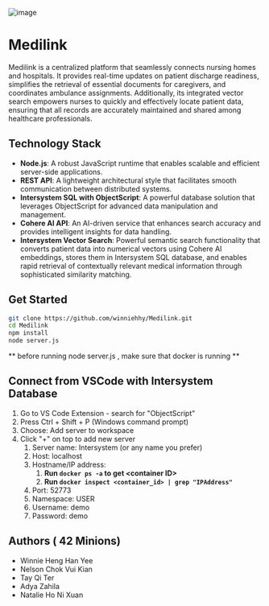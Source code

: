 ![image](https://github.com/user-attachments/assets/cd86fb43-bc96-432e-a877-a40149244757)


# Medilink
Medilink is a centralized platform that seamlessly connects nursing homes and hospitals. It provides real-time updates on patient discharge readiness, simplifies the retrieval of essential documents for caregivers, and coordinates ambulance assignments. Additionally, its integrated vector search empowers nurses to quickly and effectively locate patient data, ensuring that all records are accurately maintained and shared among healthcare professionals.

## Technology Stack
- **Node.js**: A robust JavaScript runtime that enables scalable and efficient server-side applications.
- **REST API**: A lightweight architectural style that facilitates smooth communication between distributed systems.
- **Intersystem SQL with ObjectScript**: A powerful database solution that leverages ObjectScript for advanced data manipulation and management.
- **Cohere AI API**: An AI-driven service that enhances search accuracy and provides intelligent insights for data handling.
- **Intersystem Vector Search**: Powerful semantic search functionality that converts patient data into numerical vectors using Cohere AI embeddings, stores them in Intersystem SQL database, and enables rapid retrieval of contextually relevant medical information through sophisticated similarity matching.

## Get Started
```bash
git clone https://github.com/winniehhy/Medilink.git
cd Medilink
npm install
node server.js
```
** before running node server.js , make sure that docker is running **

## Connect from VSCode with Intersystem Database
1. Go to VS Code Extension - search for "ObjectScript"
2. Press Ctrl + Shift + P (Windows command prompt)
3. Choose: Add server to workspace
4. Click "+" on top to add new server
   1. Server name: Intersystem (or any name you prefer)
   2. Host: localhost
   3. Hostname/IP address: 
      1. **Run `docker ps -a` to get \<container ID\>**
      2. **Run `docker inspect <container_id> | grep "IPAddress"`**
   4. Port: 52773
   5. Namespace: USER
   6. Username: demo
   7. Password: demo

## Authors ( 42 Minions)
- Winnie Heng Han Yee
- Nelson Chok Vui Kian
- Tay Qi Ter
- Adya Zahila
- Natalie Ho Ni Xuan
